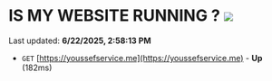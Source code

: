 # IS MY WEBSITE RUNNING ? [![](https://img.shields.io/static/v1?label=Sponsor&message=%E2%9D%A4&logo=GitHub&color=%23fe8e86)](https://github.com/sponsors/Youssef-Lehmam)

Last updated: **6/22/2025, 2:58:13 PM**

- `GET` [https://youssefservice.me](https://youssefservice.me) - **Up** (182ms)
